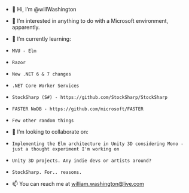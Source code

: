 - 👋 Hi, I’m @willWashington
 
- 👀 I’m interested in anything to do with a Microsoft environment, apparently.

- 🌱 I’m currently learning:
-     MVU - Elm
-     Razor
-     New .NET 6 & 7 changes
-     .NET Core Worker Services
-     StockSharp (S#) - https://github.com/StockSharp/StockSharp
-     FASTER NoDB - https://github.com/microsoft/FASTER
-     Few other random things

- 💞️ I’m looking to collaborate on:
-     Implementing the Elm architecture in Unity 3D considering Mono - just a thought experiment I'm working on
-     Unity 3D projects. Any indie devs or artists around?
-     StockSharp. For.. reasons.

- 📫 You can reach me at william.washington@live.com

<!---
willWashington/willWashington is a ✨ special ✨ repository because its `README.md` (this file) appears on your GitHub profile.
You can click the Preview link to take a look at your changes.
--->
